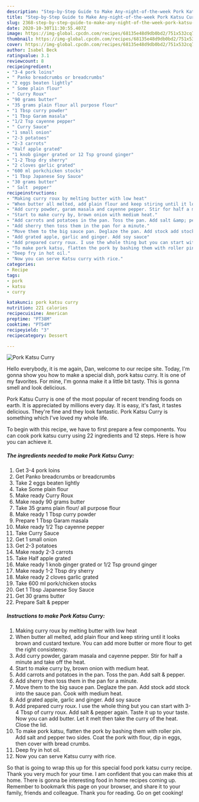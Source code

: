 ```yaml
---
description: "Step-by-Step Guide to Make Any-night-of-the-week Pork Katsu Curry"
title: "Step-by-Step Guide to Make Any-night-of-the-week Pork Katsu Curry"
slug: 2368-step-by-step-guide-to-make-any-night-of-the-week-pork-katsu-curry
date: 2020-10-30T11:30:55.407Z
image: https://img-global.cpcdn.com/recipes/68135e48d9db0bd2/751x532cq70/pork-katsu-curry-recipe-main-photo.jpg
thumbnail: https://img-global.cpcdn.com/recipes/68135e48d9db0bd2/751x532cq70/pork-katsu-curry-recipe-main-photo.jpg
cover: https://img-global.cpcdn.com/recipes/68135e48d9db0bd2/751x532cq70/pork-katsu-curry-recipe-main-photo.jpg
author: Isabel Beck
ratingvalue: 3.1
reviewcount: 8
recipeingredient:
- "3-4 pork loins"
- " Panko breadcrumbs or breadcrumbs"
- "2 eggs beaten lightly"
- " Some plain flour"
- " Curry Roux"
- "90 grams butter"
- "35 grams plain flour all purpose flour"
- "1 Tbsp curry powder"
- "1 Tbsp Garam masala"
- "1/2 Tsp cayenne pepper"
- " Curry Sauce"
- "1 small onion"
- "2-3 potatoes"
- "2-3 carrots"
- "Half apple grated"
- "1 knob ginger grated or 12 Tsp ground ginger"
- "1-2 Tbsp dry sherry"
- "2 cloves garlic grated"
- "600 ml porkchicken stocks"
- "1 Tbsp Japanese Soy Sauce"
- "30 grams butter"
- " Salt  pepper"
recipeinstructions:
- "Making curry roux by melting butter with low heat"
- "When butter all melted, add plain flour and keep stiring until it looks brown and custard texture. You can add more butter or more flour to get the right consistency."
- "Add curry powder, garam masala and cayenne pepper. Stir for half a minute and take off the heat."
- "Start to make curry by, brown onion with medium heat."
- "Add carrots and potatoes in the pan. Toss the pan. Add salt &amp; pepper."
- "Add sherry then toss them in the pan for a minute."
- "Move them to the big sauce pan. Deglaze the pan. Add stock add stock into the sauce pan. Cook with medium heat."
- "Add grated apple, garlic and ginger. Add soy sauce"
- "Add prepared curry roux. I use the whole thing but you can start with 3-4 Tbsp of curry roux. Add salt &amp; pepper again. Taste it up to your taste. Now you can add butter. Let it melt then take the curry of the heat. Close the lid."
- "To make pork katsu, flatten the pork by bashing them with roller pin. Add salt and pepper two sides. Coat the pork with flour, dip in eggs, then cover with bread crumbs."
- "Deep fry in hot oil."
- "Now you can serve Katsu curry with rice."
categories:
- Recipe
tags:
- pork
- katsu
- curry

katakunci: pork katsu curry 
nutrition: 221 calories
recipecuisine: American
preptime: "PT38M"
cooktime: "PT54M"
recipeyield: "3"
recipecategory: Dessert

---
```



![Pork Katsu Curry](https://img-global.cpcdn.com/recipes/68135e48d9db0bd2/751x532cq70/pork-katsu-curry-recipe-main-photo.jpg)

Hello everybody, it is me again, Dan, welcome to our recipe site. Today, I'm gonna show you how to make a special dish, pork katsu curry. It is one of my favorites. For mine, I'm gonna make it a little bit tasty. This is gonna smell and look delicious.



Pork Katsu Curry is one of the most popular of recent trending foods on earth. It is appreciated by millions every day. It is easy, it's fast, it tastes delicious. They're fine and they look fantastic. Pork Katsu Curry is something which I've loved my whole life.


To begin with this recipe, we have to first prepare a few components. You can cook pork katsu curry using 22 ingredients and 12 steps. Here is how you can achieve it.

<!--inarticleads1-->

##### The ingredients needed to make Pork Katsu Curry:

1. Get 3-4 pork loins
1. Get  Panko breadcrumbs or breadcrumbs
1. Take 2 eggs beaten lightly
1. Take  Some plain flour
1. Make ready  Curry Roux
1. Make ready 90 grams butter
1. Take 35 grams plain flour/ all purpose flour
1. Make ready 1 Tbsp curry powder
1. Prepare 1 Tbsp Garam masala
1. Make ready 1/2 Tsp cayenne pepper
1. Take  Curry Sauce
1. Get 1 small onion
1. Get 2-3 potatoes
1. Make ready 2-3 carrots
1. Take Half apple grated
1. Make ready 1 knob ginger grated or 1/2 Tsp ground ginger
1. Make ready 1-2 Tbsp dry sherry
1. Make ready 2 cloves garlic grated
1. Take 600 ml pork/chicken stocks
1. Get 1 Tbsp Japanese Soy Sauce
1. Get 30 grams butter
1. Prepare  Salt &amp; pepper




<!--inarticleads2-->

##### Instructions to make Pork Katsu Curry:

1. Making curry roux by melting butter with low heat
1. When butter all melted, add plain flour and keep stiring until it looks brown and custard texture. You can add more butter or more flour to get the right consistency.
1. Add curry powder, garam masala and cayenne pepper. Stir for half a minute and take off the heat.
1. Start to make curry by, brown onion with medium heat.
1. Add carrots and potatoes in the pan. Toss the pan. Add salt &amp; pepper.
1. Add sherry then toss them in the pan for a minute.
1. Move them to the big sauce pan. Deglaze the pan. Add stock add stock into the sauce pan. Cook with medium heat.
1. Add grated apple, garlic and ginger. Add soy sauce
1. Add prepared curry roux. I use the whole thing but you can start with 3-4 Tbsp of curry roux. Add salt &amp; pepper again. Taste it up to your taste. Now you can add butter. Let it melt then take the curry of the heat. Close the lid.
1. To make pork katsu, flatten the pork by bashing them with roller pin. Add salt and pepper two sides. Coat the pork with flour, dip in eggs, then cover with bread crumbs.
1. Deep fry in hot oil.
1. Now you can serve Katsu curry with rice.




So that is going to wrap this up for this special food pork katsu curry recipe. Thank you very much for your time. I am confident that you can make this at home. There is gonna be interesting food in home recipes coming up. Remember to bookmark this page on your browser, and share it to your family, friends and colleague. Thank you for reading. Go on get cooking!
